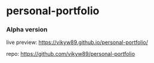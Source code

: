 # personal-portfolio

### Alpha version

live preview: https://vikyw89.github.io/personal-portfolio/

repo: https://github.com/vikyw89/personal-portfolio


